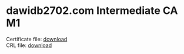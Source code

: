 # dawidb2702.com Intermediate CA M1

Certificate file: [download](https://raw.githubusercontent.com/dawidb2702/ca/master/m1/cert.pem)  
CRL file: [download](https://raw.githubusercontent.com/dawidb2702/ca/master/m1/crl.pem)
